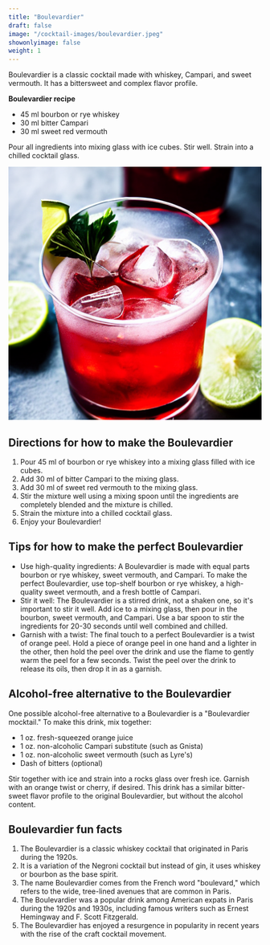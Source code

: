 ```yaml
---
title: "Boulevardier"
draft: false
image: "/cocktail-images/boulevardier.jpeg"
showonlyimage: false
weight: 1
---
```


Boulevardier is a classic cocktail made with whiskey, Campari, and sweet vermouth. It has a bittersweet and complex flavor profile.

<!--more-->

**Boulevardier recipe**

- 45 ml bourbon or rye whiskey
- 30 ml bitter Campari
- 30 ml sweet red vermouth


Pour all ingredients into mixing glass with ice cubes. Stir well. Strain into a chilled cocktail glass.

![](/cocktail-images/boulevardier.jpeg)


## Directions for how to make the Boulevardier

1. Pour 45 ml of bourbon or rye whiskey into a mixing glass filled with ice cubes.
2. Add 30 ml of bitter Campari to the mixing glass.
3. Add 30 ml of sweet red vermouth to the mixing glass.
4. Stir the mixture well using a mixing spoon until the ingredients are completely blended and the mixture is chilled.
5. Strain the mixture into a chilled cocktail glass.
6. Enjoy your Boulevardier!

## Tips for how to make the perfect Boulevardier

- Use high-quality ingredients: A Boulevardier is made with equal parts bourbon or rye whiskey, sweet vermouth, and Campari. To make the perfect Boulevardier, use top-shelf bourbon or rye whiskey, a high-quality sweet vermouth, and a fresh bottle of Campari.
- Stir it well: The Boulevardier is a stirred drink, not a shaken one, so it's important to stir it well. Add ice to a mixing glass, then pour in the bourbon, sweet vermouth, and Campari. Use a bar spoon to stir the ingredients for 20-30 seconds until well combined and chilled.
- Garnish with a twist: The final touch to a perfect Boulevardier is a twist of orange peel. Hold a piece of orange peel in one hand and a lighter in the other, then hold the peel over the drink and use the flame to gently warm the peel for a few seconds. Twist the peel over the drink to release its oils, then drop it in as a garnish.

## Alcohol-free alternative to the Boulevardier

One possible alcohol-free alternative to a Boulevardier is a "Boulevardier mocktail." To make this drink, mix together:

- 1 oz. fresh-squeezed orange juice
- 1 oz. non-alcoholic Campari substitute (such as Gnista)
- 1 oz. non-alcoholic sweet vermouth (such as Lyre's)
- Dash of bitters (optional)

Stir together with ice and strain into a rocks glass over fresh ice. Garnish with an orange twist or cherry, if desired. This drink has a similar bitter-sweet flavor profile to the original Boulevardier, but without the alcohol content.

## Boulevardier fun facts

1. The Boulevardier is a classic whiskey cocktail that originated in Paris during the 1920s.
2. It is a variation of the Negroni cocktail but instead of gin, it uses whiskey or bourbon as the base spirit.
3. The name Boulevardier comes from the French word "boulevard," which refers to the wide, tree-lined avenues that are common in Paris.
4. The Boulevardier was a popular drink among American expats in Paris during the 1920s and 1930s, including famous writers such as Ernest Hemingway and F. Scott Fitzgerald.
5. The Boulevardier has enjoyed a resurgence in popularity in recent years with the rise of the craft cocktail movement.
